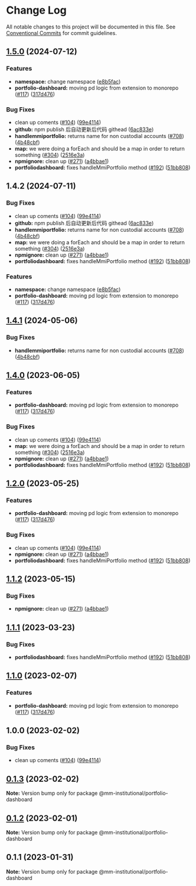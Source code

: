 # Change Log

All notable changes to this project will be documented in this file.
See [Conventional Commits](https://conventionalcommits.org) for commit guidelines.

## [1.5.0](https://github.com/rocketxujia/metamask-institutional/compare/portfolio-dashboard-v1.4.1...portfolio-dashboard-v1.5.0) (2024-07-12)


### Features

* **namespace:** change namespace ([e8b5fac](https://github.com/rocketxujia/metamask-institutional/commit/e8b5fac50b8b59e69906fdf828185064b1b0e4e8))
* **portfolio-dashboard:** moving pd logic from extension to monorepo ([#117](https://github.com/rocketxujia/metamask-institutional/issues/117)) ([317d476](https://github.com/rocketxujia/metamask-institutional/commit/317d47681b5c31fa30c626a8549d5faeda14b9e9))


### Bug Fixes

* clean up coments ([#104](https://github.com/rocketxujia/metamask-institutional/issues/104)) ([99e4114](https://github.com/rocketxujia/metamask-institutional/commit/99e411480b96990efb86eb97f868b33203af3f4b))
* **github:** npm publish 后自动更新后代码 githead ([6ac833e](https://github.com/rocketxujia/metamask-institutional/commit/6ac833e27b26b732322b5345cc8d8f79aa5abbb3))
* **handlemmiportfolio:** returns name for non custodial accounts ([#708](https://github.com/rocketxujia/metamask-institutional/issues/708)) ([4b48cbf](https://github.com/rocketxujia/metamask-institutional/commit/4b48cbf0f8495f835201e926d4cec8a2b4826b87))
* **map:** we were doing a forEach and should be a map in order to return something ([#304](https://github.com/rocketxujia/metamask-institutional/issues/304)) ([2516e3a](https://github.com/rocketxujia/metamask-institutional/commit/2516e3a65e9650ed002a76af61b55c9d9559b790))
* **npmignore:** clean up ([#271](https://github.com/rocketxujia/metamask-institutional/issues/271)) ([a4bbae1](https://github.com/rocketxujia/metamask-institutional/commit/a4bbae1887ef3cead82b58bd2ec14fbfcd40f662))
* **portfoliodashboard:** fixes handleMmiPortfolio method ([#192](https://github.com/rocketxujia/metamask-institutional/issues/192)) ([51bb808](https://github.com/rocketxujia/metamask-institutional/commit/51bb808dcac6e75af1dd3b5bf8bb5368d06a811b))

## 1.4.2 (2024-07-11)

### Bug Fixes

- clean up coments ([#104](https://github.com/consensys-vertical-apps/metamask-institutional/issues/104)) ([99e4114](https://github.com/consensys-vertical-apps/metamask-institutional/commit/99e411480b96990efb86eb97f868b33203af3f4b))
- **github:** npm publish 后自动更新后代码 githead ([6ac833e](https://github.com/consensys-vertical-apps/metamask-institutional/commit/6ac833e27b26b732322b5345cc8d8f79aa5abbb3))
- **handlemmiportfolio:** returns name for non custodial accounts ([#708](https://github.com/consensys-vertical-apps/metamask-institutional/issues/708)) ([4b48cbf](https://github.com/consensys-vertical-apps/metamask-institutional/commit/4b48cbf0f8495f835201e926d4cec8a2b4826b87))
- **map:** we were doing a forEach and should be a map in order to return something ([#304](https://github.com/consensys-vertical-apps/metamask-institutional/issues/304)) ([2516e3a](https://github.com/consensys-vertical-apps/metamask-institutional/commit/2516e3a65e9650ed002a76af61b55c9d9559b790))
- **npmignore:** clean up ([#271](https://github.com/consensys-vertical-apps/metamask-institutional/issues/271)) ([a4bbae1](https://github.com/consensys-vertical-apps/metamask-institutional/commit/a4bbae1887ef3cead82b58bd2ec14fbfcd40f662))
- **portfoliodashboard:** fixes handleMmiPortfolio method ([#192](https://github.com/consensys-vertical-apps/metamask-institutional/issues/192)) ([51bb808](https://github.com/consensys-vertical-apps/metamask-institutional/commit/51bb808dcac6e75af1dd3b5bf8bb5368d06a811b))

### Features

- **namespace:** change namespace ([e8b5fac](https://github.com/consensys-vertical-apps/metamask-institutional/commit/e8b5fac50b8b59e69906fdf828185064b1b0e4e8))
- **portfolio-dashboard:** moving pd logic from extension to monorepo ([#117](https://github.com/consensys-vertical-apps/metamask-institutional/issues/117)) ([317d476](https://github.com/consensys-vertical-apps/metamask-institutional/commit/317d47681b5c31fa30c626a8549d5faeda14b9e9))

## [1.4.1](https://github.com/consensys-vertical-apps/metamask-institutional/compare/portfolio-dashboard-v1.4.0...portfolio-dashboard-v1.4.1) (2024-05-06)

### Bug Fixes

- **handlemmiportfolio:** returns name for non custodial accounts ([#708](https://github.com/consensys-vertical-apps/metamask-institutional/issues/708)) ([4b48cbf](https://github.com/consensys-vertical-apps/metamask-institutional/commit/4b48cbf0f8495f835201e926d4cec8a2b4826b87))

## [1.4.0](https://github.com/consensys-vertical-apps/metamask-institutional/compare/portfolio-dashboard-v1.3.0...portfolio-dashboard-v1.4.0) (2023-06-05)

### Features

- **portfolio-dashboard:** moving pd logic from extension to monorepo ([#117](https://github.com/consensys-vertical-apps/metamask-institutional/issues/117)) ([317d476](https://github.com/consensys-vertical-apps/metamask-institutional/commit/317d47681b5c31fa30c626a8549d5faeda14b9e9))

### Bug Fixes

- clean up coments ([#104](https://github.com/consensys-vertical-apps/metamask-institutional/issues/104)) ([99e4114](https://github.com/consensys-vertical-apps/metamask-institutional/commit/99e411480b96990efb86eb97f868b33203af3f4b))
- **map:** we were doing a forEach and should be a map in order to return something ([#304](https://github.com/consensys-vertical-apps/metamask-institutional/issues/304)) ([2516e3a](https://github.com/consensys-vertical-apps/metamask-institutional/commit/2516e3a65e9650ed002a76af61b55c9d9559b790))
- **npmignore:** clean up ([#271](https://github.com/consensys-vertical-apps/metamask-institutional/issues/271)) ([a4bbae1](https://github.com/consensys-vertical-apps/metamask-institutional/commit/a4bbae1887ef3cead82b58bd2ec14fbfcd40f662))
- **portfoliodashboard:** fixes handleMmiPortfolio method ([#192](https://github.com/consensys-vertical-apps/metamask-institutional/issues/192)) ([51bb808](https://github.com/consensys-vertical-apps/metamask-institutional/commit/51bb808dcac6e75af1dd3b5bf8bb5368d06a811b))

## [1.2.0](https://github.com/consensys-vertical-apps/metamask-institutional/compare/portfolio-dashboard-v1.1.3...portfolio-dashboard-v1.2.0) (2023-05-25)

### Features

- **portfolio-dashboard:** moving pd logic from extension to monorepo ([#117](https://github.com/consensys-vertical-apps/metamask-institutional/issues/117)) ([317d476](https://github.com/consensys-vertical-apps/metamask-institutional/commit/317d47681b5c31fa30c626a8549d5faeda14b9e9))

### Bug Fixes

- clean up coments ([#104](https://github.com/consensys-vertical-apps/metamask-institutional/issues/104)) ([99e4114](https://github.com/consensys-vertical-apps/metamask-institutional/commit/99e411480b96990efb86eb97f868b33203af3f4b))
- **npmignore:** clean up ([#271](https://github.com/consensys-vertical-apps/metamask-institutional/issues/271)) ([a4bbae1](https://github.com/consensys-vertical-apps/metamask-institutional/commit/a4bbae1887ef3cead82b58bd2ec14fbfcd40f662))
- **portfoliodashboard:** fixes handleMmiPortfolio method ([#192](https://github.com/consensys-vertical-apps/metamask-institutional/issues/192)) ([51bb808](https://github.com/consensys-vertical-apps/metamask-institutional/commit/51bb808dcac6e75af1dd3b5bf8bb5368d06a811b))

## [1.1.2](https://github.com/consensys-vertical-apps/metamask-institutional/compare/portfolio-dashboard-v1.1.1...portfolio-dashboard-v1.1.2) (2023-05-15)

### Bug Fixes

- **npmignore:** clean up ([#271](https://github.com/consensys-vertical-apps/metamask-institutional/issues/271)) ([a4bbae1](https://github.com/consensys-vertical-apps/metamask-institutional/commit/a4bbae1887ef3cead82b58bd2ec14fbfcd40f662))

## [1.1.1](https://github.com/consensys-vertical-apps/metamask-institutional/compare/portfolio-dashboard-v1.1.0...portfolio-dashboard-v1.1.1) (2023-03-23)

### Bug Fixes

- **portfoliodashboard:** fixes handleMmiPortfolio method ([#192](https://github.com/consensys-vertical-apps/metamask-institutional/issues/192)) ([51bb808](https://github.com/consensys-vertical-apps/metamask-institutional/commit/51bb808dcac6e75af1dd3b5bf8bb5368d06a811b))

## [1.1.0](https://github.com/consensys-vertical-apps/metamask-institutional/compare/portfolio-dashboard-v1.0.0...portfolio-dashboard-v1.1.0) (2023-02-07)

### Features

- **portfolio-dashboard:** moving pd logic from extension to monorepo ([#117](https://github.com/consensys-vertical-apps/metamask-institutional/issues/117)) ([317d476](https://github.com/consensys-vertical-apps/metamask-institutional/commit/317d47681b5c31fa30c626a8549d5faeda14b9e9))

## 1.0.0 (2023-02-02)

### Bug Fixes

- clean up coments ([#104](https://github.com/consensys-vertical-apps/metamask-institutional/issues/104)) ([99e4114](https://github.com/consensys-vertical-apps/metamask-institutional/commit/99e411480b96990efb86eb97f868b33203af3f4b))

## [0.1.3](https://github.com/consensys-vertical-apps/metamask-institutional/compare/@mm-institutional/portfolio-dashboard@0.1.2...@mm-institutional/portfolio-dashboard@0.1.3) (2023-02-02)

**Note:** Version bump only for package @mm-institutional/portfolio-dashboard

## [0.1.2](https://github.com/consensys-vertical-apps/metamask-institutional/compare/@mm-institutional/portfolio-dashboard@0.1.1...@mm-institutional/portfolio-dashboard@0.1.2) (2023-02-01)

**Note:** Version bump only for package @mm-institutional/portfolio-dashboard

## 0.1.1 (2023-01-31)

**Note:** Version bump only for package @mm-institutional/portfolio-dashboard
